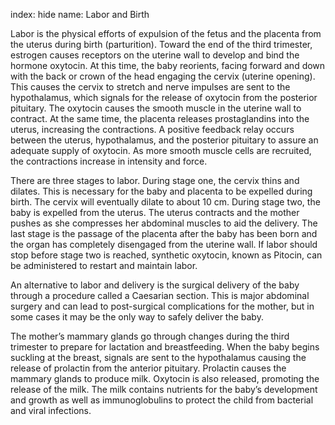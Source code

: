 index: hide
name: Labor and Birth

Labor is the physical efforts of expulsion of the fetus and the placenta from the uterus during birth (parturition). Toward the end of the third trimester, estrogen causes receptors on the uterine wall to develop and bind the hormone oxytocin. At this time, the baby reorients, facing forward and down with the back or crown of the head engaging the cervix (uterine opening). This causes the cervix to stretch and nerve impulses are sent to the hypothalamus, which signals for the release of oxytocin from the posterior pituitary. The oxytocin causes the smooth muscle in the uterine wall to contract. At the same time, the placenta releases prostaglandins into the uterus, increasing the contractions. A positive feedback relay occurs between the uterus, hypothalamus, and the posterior pituitary to assure an adequate supply of oxytocin. As more smooth muscle cells are recruited, the contractions increase in intensity and force.

There are three stages to labor. During stage one, the cervix thins and dilates. This is necessary for the baby and placenta to be expelled during birth. The cervix will eventually dilate to about 10 cm. During stage two, the baby is expelled from the uterus. The uterus contracts and the mother pushes as she compresses her abdominal muscles to aid the delivery. The last stage is the passage of the placenta after the baby has been born and the organ has completely disengaged from the uterine wall. If labor should stop before stage two is reached, synthetic oxytocin, known as Pitocin, can be administered to restart and maintain labor.

An alternative to labor and delivery is the surgical delivery of the baby through a procedure called a Caesarian section. This is major abdominal surgery and can lead to post-surgical complications for the mother, but in some cases it may be the only way to safely deliver the baby.

The mother’s mammary glands go through changes during the third trimester to prepare for lactation and breastfeeding. When the baby begins suckling at the breast, signals are sent to the hypothalamus causing the release of prolactin from the anterior pituitary. Prolactin causes the mammary glands to produce milk. Oxytocin is also released, promoting the release of the milk. The milk contains nutrients for the baby’s development and growth as well as immunoglobulins to protect the child from bacterial and viral infections.

